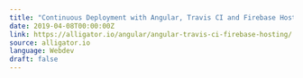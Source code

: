 ```yaml
---
title: "Continuous Deployment with Angular, Travis CI and Firebase Hosting"
date: 2019-04-08T00:00:00Z
link: https://alligator.io/angular/angular-travis-ci-firebase-hosting/
source: alligator.io
language: Webdev
draft: false
---
```

